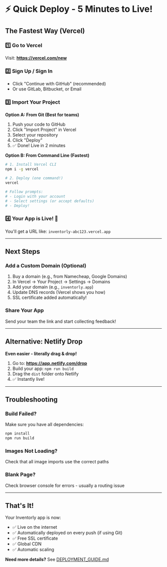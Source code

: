 # ⚡ Quick Deploy - 5 Minutes to Live!

## The Fastest Way (Vercel)

### 1️⃣ Go to Vercel
Visit: **https://vercel.com/new**

### 2️⃣ Sign Up / Sign In
- Click "Continue with GitHub" (recommended)
- Or use GitLab, Bitbucket, or Email

### 3️⃣ Import Your Project

**Option A: From Git (Best for teams)**
1. Push your code to GitHub
2. Click "Import Project" in Vercel
3. Select your repository
4. Click "Deploy"
5. ✅ Done! Live in 2 minutes

**Option B: From Command Line (Fastest)**
```bash
# 1. Install Vercel CLI
npm i -g vercel

# 2. Deploy (one command!)
vercel

# Follow prompts:
# - Login with your account
# - Select settings (or accept defaults)
# - Deploy!
```

### 4️⃣ Your App is Live! 🎉
You'll get a URL like: `inventorly-abc123.vercel.app`

---

## Next Steps

### Add a Custom Domain (Optional)
1. Buy a domain (e.g., from Namecheap, Google Domains)
2. In Vercel → Your Project → Settings → Domains
3. Add your domain (e.g., `inventorly.app`)
4. Update DNS records (Vercel shows you how)
5. SSL certificate added automatically!

### Share Your App
Send your team the link and start collecting feedback!

---

## Alternative: Netlify Drop

**Even easier - literally drag & drop!**

1. Go to: **https://app.netlify.com/drop**
2. Build your app: `npm run build`
3. Drag the `dist` folder onto Netlify
4. ✅ Instantly live!

---

## Troubleshooting

### Build Failed?
Make sure you have all dependencies:
```bash
npm install
npm run build
```

### Images Not Loading?
Check that all image imports use the correct paths

### Blank Page?
Check browser console for errors - usually a routing issue

---

## That's It!

Your Inventorly app is now:
- ✅ Live on the internet
- ✅ Automatically deployed on every push (if using Git)
- ✅ Free SSL certificate
- ✅ Global CDN
- ✅ Automatic scaling

**Need more details?** See [DEPLOYMENT_GUIDE.md](/DEPLOYMENT_GUIDE.md)
